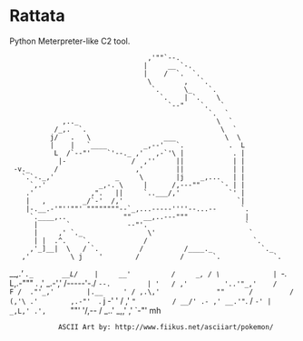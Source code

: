 # Rattata
Python Meterpreter-like C2 tool.


                                      ,'""`--.
                                     |     __ `-.
                                     |    /  `.  `.
                                      \        ,   `.
                                       `.      \_    `.
                                         `.    | `.    \
                                           `--"    `.   `
                                                     `.  `
                 ,.._                                  \  `
               /_,.  `.                                 \  `
              j/   .   \                  ___            \  \
              |    |   `____         _,--'   `.           .  L
               L  /`--"'    `'--._ ,'   ,-`'\ |            . |
                |-                /  ,''     ||            | |
     -v._      /                   ,'        ||            | |
       `.`-._,'               _     \        |j    _,...   | |
         `,.'             _,-. \     |      /,---""     `- | |
        .'              ,".   ||     `..___/,'            `' |
        |   ,         _/`-'  /,'                            `|
        |-.__.-'"''""' """"""""--`_,...-----''''--...--      `.
         `.____,..              ""   __,..---"""              |
          |       `              --"'.                        `
          |     ,' `._                \'                       `
          | |  .^.    `.             /                          `.
         ,'_]__|  \   / `.          /          /____._            `._
       ,'          \ j    '        /          /       `.             `.
 ___,.' `._       __L/    |     __'          /     _, / \             |
`-._       L,.-"""  .    ,' _.-','          /-----'-./   `--.         |
   '   / ,'         '..'"_,'    /         F /  ."'_,'        |.__     '
  / ,.\,'              ""      /         / (,'\ .'        ,.-"'  `.  j
  -'   '                      /        ,'     `"         / __/' .- ,'
                           __.'"`.    /                 `-' | _,L,'
                         .',      `""'                      '/,--
                          / _..' _,,'
                          ,' `-"' mh
                   
                ASCII Art by: http://www.fiikus.net/asciiart/pokemon/
